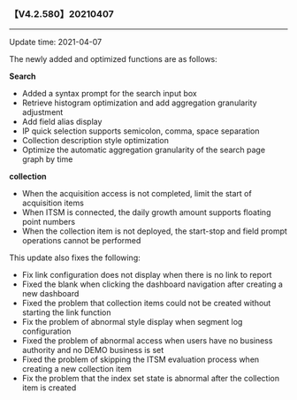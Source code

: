 ### 【V4.2.580】20210407
----
Update time: 2021-04-07

The newly added and optimized functions are as follows:

**Search**

* Added a syntax prompt for the search input box
* Retrieve histogram optimization and add aggregation granularity adjustment
* Add field alias display
* IP quick selection supports semicolon, comma, space separation
* Collection description style optimization
* Optimize the automatic aggregation granularity of the search page graph by time

**collection**

* When the acquisition access is not completed, limit the start of acquisition items
* When ITSM is connected, the daily growth amount supports floating point numbers
* When the collection item is not deployed, the start-stop and field prompt operations cannot be performed

This update also fixes the following:

* Fix link configuration does not display when there is no link to report
* Fixed the blank when clicking the dashboard navigation after creating a new dashboard
* Fixed the problem that collection items could not be created without starting the link function
* Fix the problem of abnormal style display when segment log configuration
* Fixed the problem of abnormal access when users have no business authority and no DEMO business is set
* Fixed the problem of skipping the ITSM evaluation process when creating a new collection item
* Fix the problem that the index set state is abnormal after the collection item is created
